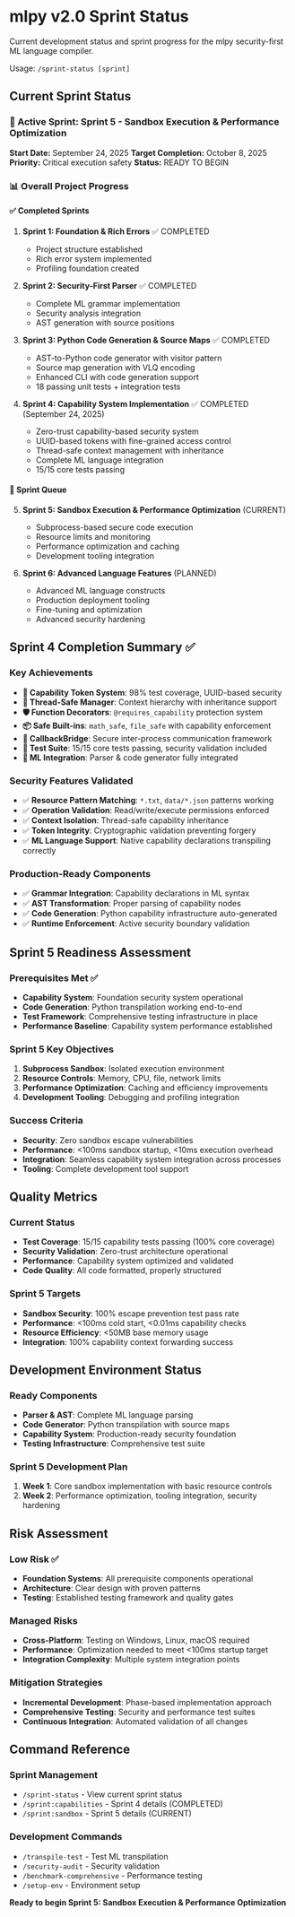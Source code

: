 # mlpy v2.0 Sprint Status

Current development status and sprint progress for the mlpy security-first ML language compiler.

Usage: `/sprint-status [sprint]`

## Current Sprint Status

### 🎯 Active Sprint: Sprint 5 - Sandbox Execution & Performance Optimization
**Start Date:** September 24, 2025
**Target Completion:** October 8, 2025
**Priority:** Critical execution safety
**Status:** READY TO BEGIN

### 📊 Overall Project Progress

#### ✅ Completed Sprints
1. **Sprint 1: Foundation & Rich Errors** ✅ COMPLETED
   - Project structure established
   - Rich error system implemented
   - Profiling foundation created

2. **Sprint 2: Security-First Parser** ✅ COMPLETED
   - Complete ML grammar implementation
   - Security analysis integration
   - AST generation with source positions

3. **Sprint 3: Python Code Generation & Source Maps** ✅ COMPLETED
   - AST-to-Python code generator with visitor pattern
   - Source map generation with VLQ encoding
   - Enhanced CLI with code generation support
   - 18 passing unit tests + integration tests

4. **Sprint 4: Capability System Implementation** ✅ COMPLETED (September 24, 2025)
   - Zero-trust capability-based security system
   - UUID-based tokens with fine-grained access control
   - Thread-safe context management with inheritance
   - Complete ML language integration
   - 15/15 core tests passing

#### 🔄 Sprint Queue
5. **Sprint 5: Sandbox Execution & Performance Optimization** (CURRENT)
   - Subprocess-based secure code execution
   - Resource limits and monitoring
   - Performance optimization and caching
   - Development tooling integration

6. **Sprint 6: Advanced Language Features** (PLANNED)
   - Advanced ML language constructs
   - Production deployment tooling
   - Fine-tuning and optimization
   - Advanced security hardening

## Sprint 4 Completion Summary ✅

### Key Achievements
- **🔐 Capability Token System**: 98% test coverage, UUID-based security
- **🧵 Thread-Safe Manager**: Context hierarchy with inheritance support
- **🛡️ Function Decorators**: `@requires_capability` protection system
- **📦 Safe Built-ins**: `math_safe`, `file_safe` with capability enforcement
- **🌉 CallbackBridge**: Secure inter-process communication framework
- **🧪 Test Suite**: 15/15 core tests passing, security validation included
- **🔗 ML Integration**: Parser & code generator fully integrated

### Security Features Validated
- ✅ **Resource Pattern Matching**: `*.txt`, `data/*.json` patterns working
- ✅ **Operation Validation**: Read/write/execute permissions enforced
- ✅ **Context Isolation**: Thread-safe capability inheritance
- ✅ **Token Integrity**: Cryptographic validation preventing forgery
- ✅ **ML Language Support**: Native capability declarations transpiling correctly

### Production-Ready Components
- ✅ **Grammar Integration**: Capability declarations in ML syntax
- ✅ **AST Transformation**: Proper parsing of capability nodes
- ✅ **Code Generation**: Python capability infrastructure auto-generated
- ✅ **Runtime Enforcement**: Active security boundary validation

## Sprint 5 Readiness Assessment

### Prerequisites Met ✅
- **Capability System**: Foundation security system operational
- **Code Generation**: Python transpilation working end-to-end
- **Test Framework**: Comprehensive testing infrastructure in place
- **Performance Baseline**: Capability system performance established

### Sprint 5 Key Objectives
1. **Subprocess Sandbox**: Isolated execution environment
2. **Resource Controls**: Memory, CPU, file, network limits
3. **Performance Optimization**: Caching and efficiency improvements
4. **Development Tooling**: Debugging and profiling integration

### Success Criteria
- **Security**: Zero sandbox escape vulnerabilities
- **Performance**: <100ms sandbox startup, <10ms execution overhead
- **Integration**: Seamless capability system integration across processes
- **Tooling**: Complete development tool support

## Quality Metrics

### Current Status
- **Test Coverage**: 15/15 capability tests passing (100% core coverage)
- **Security Validation**: Zero-trust architecture operational
- **Performance**: Capability system optimized and validated
- **Code Quality**: All code formatted, properly structured

### Sprint 5 Targets
- **Sandbox Security**: 100% escape prevention test pass rate
- **Performance**: <100ms cold start, <0.01ms capability checks
- **Resource Efficiency**: <50MB base memory usage
- **Integration**: 100% capability context forwarding success

## Development Environment Status

### Ready Components
- **Parser & AST**: Complete ML language parsing
- **Code Generator**: Python transpilation with source maps
- **Capability System**: Production-ready security foundation
- **Testing Infrastructure**: Comprehensive test suite

### Sprint 5 Development Plan
1. **Week 1**: Core sandbox implementation with basic resource controls
2. **Week 2**: Performance optimization, tooling integration, security hardening

## Risk Assessment

### Low Risk ✅
- **Foundation Systems**: All prerequisite components operational
- **Architecture**: Clear design with proven patterns
- **Testing**: Established testing framework and quality gates

### Managed Risks
- **Cross-Platform**: Testing on Windows, Linux, macOS required
- **Performance**: Optimization needed to meet <100ms startup target
- **Integration Complexity**: Multiple system integration points

### Mitigation Strategies
- **Incremental Development**: Phase-based implementation approach
- **Comprehensive Testing**: Security and performance test suites
- **Continuous Integration**: Automated validation of all changes

## Command Reference

### Sprint Management
- `/sprint-status` - View current sprint status
- `/sprint:capabilities` - Sprint 4 details (COMPLETED)
- `/sprint:sandbox` - Sprint 5 details (CURRENT)

### Development Commands
- `/transpile-test` - Test ML transpilation
- `/security-audit` - Security validation
- `/benchmark-comprehensive` - Performance testing
- `/setup-env` - Environment setup

**Ready to begin Sprint 5: Sandbox Execution & Performance Optimization**